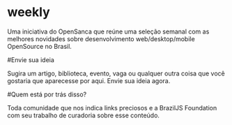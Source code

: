 # weekly

Uma iniciativa do OpenSanca que reúne uma seleção semanal com as melhores novidades sobre desenvolvimento web/desktop/mobile OpenSource no Brasil.


#Envie sua ideia

Sugira um artigo, biblioteca, evento, vaga ou qualquer outra coisa que você gostaria que aparecesse por aqui. Envie sua ideia agora.

#Quem está por trás disso?

Toda comunidade que nos indica links preciosos e a BrazilJS Foundation com seu trabalho de curadoria sobre esse conteúdo.

